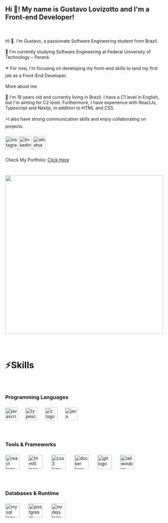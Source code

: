 <h2 align="left">Hi 👋! My name is Gustavo Lovizotto and I'm a Front-end Developer!</h2>

###

<br clear="both">

<p align="left">Hi 👋. I'm Gustavo, a passionate Software Engineering student from Brazil.<br><br>🌱 I'm currently studying Software Engineering at Federal University of Technology – Paraná.<br><br>☂️ For now, I'm focusing on developing my front-end skills to land my first job as a Front-End Developer.<br><br>More about me<br><br>💬 I'm 18 years old and currently living in Brazil. I have a C1 level in English, but I'm aiming for C2 level. Furthermore, I have experience with ReactJs, Typescript and Nextjs, in addition to HTML and CSS.<br><br>⚡I also have strong communication skills and enjoy collaborating on projects.</p>

###

<div align="left">
  <a href="https://www.instagram.com/gustavolovizotto/" target="_blank">
    <img src="https://img.shields.io/static/v1?message=Instagram&logo=instagram&label=&color=E4405F&logoColor=white&labelColor=&style=for-the-badge" height="40" alt="instagram logo"  />
  </a>
  <a href="https://www.linkedin.com/in/gustavo-lovizotto-tesin-64b238312/" target="_blank">
    <img src="https://img.shields.io/static/v1?message=LinkedIn&logo=linkedin&label=&color=0077B5&logoColor=white&labelColor=&style=for-the-badge" height="40" alt="linkedin logo"  />
  </a>
  <a href="https://wa.me/5518981640961" target="_blank">
    <img src="https://img.shields.io/static/v1?message=Whatsapp&logo=whatsapp&label=&color=25D366&logoColor=white&labelColor=&style=for-the-badge" height="40" alt="whatsapp logo"  />
  </a>
</div>

###
<p>Check My Portfolio:    <a href="portfolio-gustavo-tesin.netlify.app " target="_blank"> Click Here</a> </p>

###

<br clear="both">

<div align="left">
  <img height="500" src="https://media4.giphy.com/media/v1.Y2lkPTc5MGI3NjExemw4a2F1Z2hocXVzdmU5dzM4YTlzdXI1dXc1ZWRnaTZna3g2bXE2dyZlcD12MV9pbnRlcm5hbF9naWZfYnlfaWQmY3Q9Zw/AFdcYElkoNAUE/giphy.gif"  />
</div>

###

<br clear="both">

<h1 align="left">⚡Skills</h1>

###

<br clear="both">

<h3 align="left">Programming Languages</h3>

###

<div align="left">
  <img src="https://cdn.jsdelivr.net/gh/devicons/devicon/icons/javascript/javascript-original.svg" height="40" alt="javascript logo"  />
  <img width="15" />
  <img src="https://cdn.jsdelivr.net/gh/devicons/devicon/icons/typescript/typescript-original.svg" height="40" alt="typescript logo"  />
  <img width="15" />
  <img src="https://cdn.jsdelivr.net/gh/devicons/devicon/icons/c/c-original.svg" height="40" alt="c logo"  />
  <img width="15" />
  <img src="https://cdn.jsdelivr.net/gh/devicons/devicon/icons/java/java-original.svg" height="40" alt="java logo"  />
</div>

###

<br clear="both">

<h3 align="left">Tools & Frameworks</h3>

###

<div align="left">
  <img src="https://cdn.jsdelivr.net/gh/devicons/devicon/icons/react/react-original.svg" height="45" alt="react logo"  />
  <img width="20" />
  <img src="https://cdn.jsdelivr.net/gh/devicons/devicon/icons/html5/html5-original.svg" height="45" alt="html5 logo"  />
  <img width="20" />
  <img src="https://cdn.jsdelivr.net/gh/devicons/devicon/icons/css3/css3-original.svg" height="45" alt="css3 logo"  />
  <img width="20" />
  <img src="https://cdn.simpleicons.org/docker/2496ED" height="45" alt="docker logo"  />
  <img width="20" />
  <img src="https://cdn.jsdelivr.net/gh/devicons/devicon/icons/git/git-original.svg" height="45" alt="git logo"  />
  <img width="20" />
  <img src="https://skillicons.dev/icons?i=tailwind" height="45" alt="tailwindcss logo"  />
</div>

###

<br clear="both">

<h3 align="left">Databases & Runtime</h3>

###

<div align="left">
  <img src="https://skillicons.dev/icons?i=mysql" height="45" alt="mysql logo"  />
  <img width="20" />
  <img src="https://cdn.simpleicons.org/postgresql/4169E1" height="45" alt="postgresql logo"  />
  <img width="20" />
  <img src="https://cdn.jsdelivr.net/gh/devicons/devicon/icons/nodejs/nodejs-original.svg" height="45" alt="nodejs logo"  />
</div>

###
